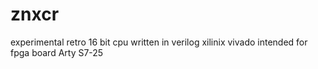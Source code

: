# znxcr
experimental retro 16 bit cpu written in verilog xilinix vivado intended for fpga board Arty S7-25
